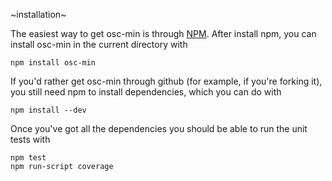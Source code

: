 ~installation~
 
The easiest way to get osc-min is through [NPM](http://npmjs.org).
After install npm, you can install osc-min in the current directory with
 
```
npm install osc-min
```
 
If you'd rather get osc-min through github (for example, if you're forking
it), you still need npm to install dependencies, which you can do with
 
```
npm install --dev
```
 
Once you've got all the dependencies you should be able to run the unit
tests with 
 
```
npm test
npm run-script coverage
```